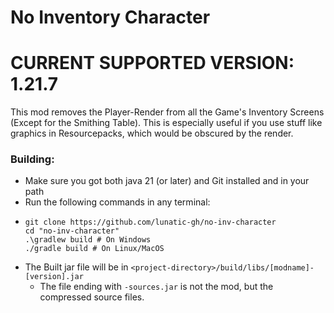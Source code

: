 # No Inventory Character

# CURRENT SUPPORTED VERSION: 1.21.7

This mod removes the Player-Render from all the Game's Inventory Screens (Except for the Smithing Table).
This is especially useful if you use stuff like graphics in Resourcepacks, which would be obscured by the render.

### Building:

- Make sure you got both java 21 (or later) and Git installed and in your path
- Run the following commands in any terminal:
- ````shell
  git clone https://github.com/lunatic-gh/no-inv-character
  cd "no-inv-character"
  .\gradlew build # On Windows
  ./gradle build # On Linux/MacOS
  ````
- The Built jar file will be in ``<project-directory>/build/libs/[modname]-[version].jar``
    - The file ending with ``-sources.jar`` is not the mod, but the compressed source files.